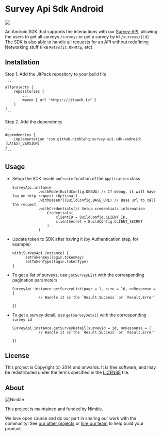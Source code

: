 # Survey Api Sdk Android

[![](https://jitpack.io/v/nimblehq/survey-api-sdk-android.svg)](https://jitpack.io/#nimblehq/survey-api-sdk-android)

An Android SDK that supports the interactions with
our [Survey-API](https://github.com/nimblehq/nimble-survey-web), allowing the users to get all
surveys `/surveys` or get a survey by id `/surveys/{id}`. The SDK is also able to handle all
requests for an API without redefining Networking stuff (like `Retrofit`, `OkHttp`, etc).

## Installation

Step 1. Add the JitPack repository to your build file

    ```
    allprojects {
        repositories {
            ...
            maven { url "https://jitpack.io" }
        }
    }
    ```

Step 2. Add the dependency

    ```
    dependencies {
        implementation 'com.github.nimblehq:survey-api-sdk-android:[LATEST_VERSION]'
    }
    ```

## Usage

- Setup the SDK inside `onCreate` function of the `Application` class

    ```
    SurveyApi.instance
                .withMode(BuildConfig.DEBUG) // If debug, it will have log on http request (Optional)
                .withBaseUrl(BuildConfig.BASE_URL) // Base url to call the request
                .withCredentials(// Setup credentials information
                    Credentials(
                        clientID = BuildConfig.CLIENT_ID,
                        clientSecret = BuildConfig.CLIENT_SECRET
                    )
                )        
     ```

- Update token to SDK after having it (by Authentication step, for example)

    ```
    with(SurveyApi.instance) {
          setTokenKey(login.tokenKey)
          setTokenType(login.tokenType)
    }
    ```

- To get a list of surveys, use `getSurveyList` with the corresponding pagination parameters

    ```
    SurveyApi.instance.getSurveyList(page = 1, size = 10, onResponse = {
                // Handle it as the `Result.Success` or `Result.Error`
                
    })     
    ```

- To get a survey detail, use `getSurveyDetail` with the corresponding `survey id`

    ```
    SurveyApi.instance.getSurveyDetail(surveyId = id, onResponse = {
                // Handle it as the `Result.Success` or `Result.Error`
                
    })      
    ```

## License

This project is Copyright (c) 2014 and onwards. It is free software, and may be redistributed under
the terms specified in the [LICENSE] file.

[LICENSE]: /LICENSE

## About

![Nimble](https://assets.nimblehq.co/logo/dark/logo-dark-text-160.png)

This project is maintained and funded by Nimble.

We love open source and do our part in sharing our work with the community!
See [our other projects][community] or [hire our team][hire] to help build your product.

[community]: https://github.com/nimblehq

[hire]: https://nimblehq.co/
